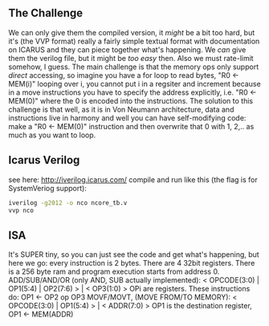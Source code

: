 ## The Challenge
We can only give them the compiled version, it _might_ be a bit too hard, but it's (the VVP format) really a fairly simple textual format with documentation on ICARUS and they can piece together what's happening. We _can_ give them the verilog file, but it might be _too easy_ then. Also we must rate-limit somehow, I guess. 
The main challenge is that the memory ops only support _direct_ accessing, so imagine you have a for loop to read bytes, "R0 <- MEM(i)" looping over i, you cannot put i in a regsiter and increment because in a move instructions you have to specify the address explicitly, i.e. "R0 <- MEM(0)" where the 0 is encoded into the instructions. The solution to this challenge is that well, as it is in Von Neumann architecture, data and instructions live in harmony and well you can have self-modifying code: make a "R0 <- MEM(0)" instruction and then overwrite that 0 with 1, 2,.. as much as you want to loop.
## Icarus Verilog
see here: http://iverilog.icarus.com/
compile and run like this (the flag is for SystemVeriog support):
```bash
iverilog -g2012 -o nco ncore_tb.v
vvp nco
```
## ISA
It's SUPER tiny, so you can just see the code and get what's happening, but here we go: every instruction is 2 bytes. There are 4 32bit registers. There is a 256 byte ram and program execution starts from address 0. 
ADD/SUB/AND/OR (only AND, SUB actually implemented): < OPCODE(3:0) | OP1(5:4) | OP2(7:6) > | < OP3(1:0) >
OPi are registers. These instructions do: OP1 <- OP2 op OP3
MOVF/MOVT, (MOVE FROM/TO MEMORY): < OPCODE(3:0) | OP1(5:4) > | < ADDR(7:0) >
OP1 is the destination register, OP1 <- MEM(ADDR)
